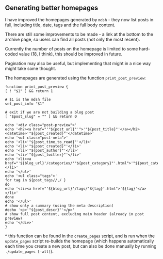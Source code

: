 ## Generating better homepages

I have improved the homepages generated by `mdsh` - they now list posts in full, including title, date, tags and the full body content.

There are still some improvements to be made - a link at the bottom to the archive page, so users can find all posts (not only the most recent).

Currently the number of posts on the homepage is limited to some hard-coded value (18, I think), this should be improved in future.

Pagination may also be useful, but implementing that might in a nice way might take some thought.

The homepages are generated using the function `print_post_preview`:

```
function print_post_preview {
[ ! "$1" ] && return 1

# $1 is the mdsh file
set_post_info "$1"

# exit if we are not building a blog post
[ "$post_slug" = "" ] && return 0

echo '<div class="post-preview">'
echo '<h2><a href="'"${post_url}"'">'"${post_title}"'</a></h2> <datetime>'"${post_created}"'</datetime>'
echo '<ul class="post-meta">'
echo '<li>'"${post_time_to_read}"'</li>'
echo '<li>'"${post_created}"'</li>'
echo '<li>'"${post_author}"'</li>'
echo '<li>'"${post_twitter}"'</li>'
echo '<li><a href="'${blog_url}'/categories/'"${post_category}"'.html">'"${post_category}"'</a></li>'
echo '</ul>'
echo '<ul class="tags">'
for tag in ${post_tags//,/ }
do
echo '<li><a href="'${blog_url}'/tags/'${tag}'.html">'${tag}'</a></li>'
done
echo '</ul>'
# show only a summary (using the meta description)
#echo '<p>'"${post_descr}"'</p>'
# show full post content, excluding main header (already in post preview)
echo '</div>'
}
```

^ this function can be found in the `create_pages` script, and is run when the `update_pages` script re-builds the homepage (which happens automatically each time you create a new post, but can also be done manually by running `./update_pages [-all]`).
